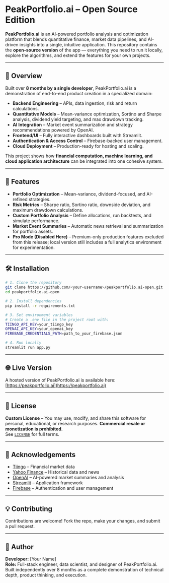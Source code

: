 # PeakPortfolio.ai – Open Source Edition

**PeakPortfolio.ai** is an AI-powered portfolio analysis and optimization platform that blends quantitative finance, market data pipelines, and AI-driven insights into a single, intuitive application. This repository contains the **open-source version** of the app — everything you need to run it locally, explore the algorithms, and extend the features for your own projects.

---

## 📖 Overview

Built over **8 months by a single developer**, PeakPortfolio.ai is a demonstration of end-to-end product creation in a specialized domain:

- **Backend Engineering** – APIs, data ingestion, risk and return calculations.
- **Quantitative Models** – Mean-variance optimization, Sortino and Sharpe analysis, dividend yield targeting, and max drawdown tracking.
- **AI Integration** – Market event summarization and strategy recommendations powered by OpenAI.
- **Frontend/UI** – Fully interactive dashboards built with Streamlit.
- **Authentication & Access Control** – Firebase-backed user management.
- **Cloud Deployment** – Production-ready for hosting and scaling.

This project shows how **financial computation, machine learning, and cloud application architecture** can be integrated into one cohesive system.

---

## 🚀 Features

- **Portfolio Optimization** – Mean-variance, dividend-focused, and AI-refined strategies.
- **Risk Metrics** – Sharpe ratio, Sortino ratio, downside deviation, and maximum drawdown calculations.
- **Custom Portfolio Analysis** – Define allocations, run backtests, and simulate performance.
- **Market Event Summaries** – Automatic news retrieval and summarization for portfolio assets.
- **Pro Mode (Disabled Here)** – Premium-only production features excluded from this release; local version still includes a full analytics environment for experimentation.

---

## 🛠 Installation

```bash
# 1. Clone the repository
git clone https://github.com/<your-username>/peakportfolio.ai-open.git
cd peakportfolio.ai-open

# 2. Install dependencies
pip install -r requirements.txt

# 3. Set environment variables
# Create a .env file in the project root with:
TIINGO_API_KEY=your_tiingo_key
OPENAI_API_KEY=your_openai_key
FIREBASE_CREDENTIALS_PATH=path_to_your_firebase.json

# 4. Run locally
streamlit run app.py
```

---

## 🌐 Live Version
A hosted version of PeakPortfolio.ai is available here:  
[https://peakportfolio.ai](https://peakportfolio.ai)

---

## 📄 License

**Custom License** – You may use, modify, and share this software for personal, educational, or research purposes. **Commercial resale or monetization is prohibited.**  
See [`LICENSE`](LICENSE) for full terms.

---

## 🙌 Acknowledgements

- [Tiingo](https://www.tiingo.com/) – Financial market data
- [Yahoo Finance](https://pypi.org/project/yfinance/) – Historical data and news
- [OpenAI](https://openai.com/) – AI-powered market summaries and analysis
- [Streamlit](https://streamlit.io/) – Application framework
- [Firebase](https://firebase.google.com/) – Authentication and user management

---

## 💡 Contributing

Contributions are welcome! Fork the repo, make your changes, and submit a pull request.

---

## 🧠 Author

**Developer:** [Your Name]  
**Role:** Full-stack engineer, data scientist, and designer of PeakPortfolio.ai.  
Built independently over 8 months as a complete demonstration of technical depth, product thinking, and execution.

